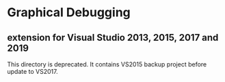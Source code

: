 # Graphical Debugging
## extension for Visual Studio 2013, 2015, 2017 and 2019

This directory is deprecated. It contains VS2015 backup project before update to VS2017.